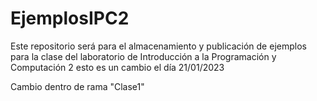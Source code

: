 # EjemplosIPC2
Este repositorio será para el almacenamiento y publicación de ejemplos para la clase del laboratorio de Introducción a la Programación y Computación 2
esto es un cambio el día 21/01/2023

Cambio dentro de rama "Clase1"